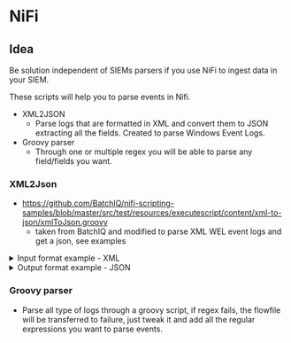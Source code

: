 # NiFi

## Idea
Be solution independent of SIEMs parsers if you use NiFi to ingest data in your SIEM.

These scripts will help you to parse events in Nifi.

- XML2JSON 
	- Parse logs that are formatted in XML and convert them to JSON extracting all the fields. Created to parse Windows Event Logs.
- Groovy parser
	- Through one or multiple regex you will be able to parse any field/fields you want.

### XML2Json 
* https://github.com/BatchIQ/nifi-scripting-samples/blob/master/src/test/resources/executescript/content/xml-to-json/xmlToJson.groovy 
  * taken from BatchIQ and modified to parse XML WEL event logs and get a json, see examples
<details>
 <summary>Input format example - XML</summary>
 <p>
  
  ```groovy
<?xml version="1.0" encoding="UTF-8"?>
<Event xmlns="http://schemas.microsoft.com/win/2004/08/events/event">
  <System>
    <Provider Name="Microsoft-Windows-Security-Auditing" Guid="{54849625-5478-4994-A5BA-3E3B0328C30D}" />
    <EventID>4634</EventID>
    <Version>0</Version>
    <Level>0</Level>
    <Task>12545</Task>
    <Opcode>0</Opcode>
    <Keywords>0x8020000000000000</Keywords>
    <TimeCreated SystemTime="2015-09-09T02:27:57.877205900Z" />
    <EventRecordID>230019</EventRecordID>
    <Correlation />
    <Execution ProcessID="516" ThreadID="832" />
    <Channel>Security</Channel>
    <Computer>DC01.contoso.local</Computer>
    <Security />
  </System>
  <EventData>
		 <Data Name="TargetUserSid">S-1-5-90-1</Data> 
		 <Data Name="TargetUserName">DWM-1</Data> 
		 <Data Name="TargetDomainName">Window Manager</Data> 
		 <Data Name="TargetLogonId">0x1a0992</Data> 
		 <Data Name="LogonType">2</Data> 
  </EventData>
  <RenderingInfo Culture="es-ES">
    <Message>An account was logged off.  This event is generated when a logon session is destroyed. It may be positively correlated with a logon event using the Logon ID value. Logon IDs are only unique between reboots on the same computer.</Message>
    <Level>Information</Level>
    <Task>Logoff</Task>
    <Opcode>Info</Opcode>
    <Channel>Security</Channel>
    <Provider>Microsoft Windows security auditing.</Provider>
    <Keywords>
      <Keyword>Audit Success</Keyword>
    </Keywords>
  </RenderingInfo>
</Event>
  ```
 </details>

<details>
 <summary>Output format example - JSON</summary>
 <p>
  
  ```groovy
{
  "Event": {
    "System": {
      "Provider": {
        "Guid": "{54849625-5478-4994-A5BA-3E3B0328C30D}",
        "Name": "Microsoft-Windows-Security-Auditing"
      },
      "EventID": "4634",
      "Version": "0",
      "Level": "0",
      "Task": "12545",
      "Opcode": "0",
      "Keywords": "0x8020000000000000",
      "TimeCreated": {
        "SystemTime": "2015-09-09T02:27:57.877205900Z"
      },
      "EventRecordID": "230019",
      "Correlation": null,
      "Execution": {
        "ThreadID": "832",
        "ProcessID": "516"
      },
      "Channel": "Security",
      "Computer": "DC01.contoso.local",
      "Security": null
    },
    "EventData": {
      "TargetUserSid": "-1-5-90-1",
      "TargetUserName": "DWM-1",
      "TargetDomainName": "Window Manager",
      "TargetLogonId": "0x1a0992",
      "LogonType": "2"
    },
    "RenderingInfo": {
      "Culture": "es-ES",
      "Message": "An account was logged off.   This event is generated when a logon session is destroyed. It may be positively correlated with a logon event using the Logon ID value. Logon IDs are only unique between reboots on the same computer.",
      "Level": "Information",
      "Task": "Logoff",
      "Opcode": "Info",
      "Channel": "Security",
      "Provider": "Microsoft Windows security auditing.",
      "Keywords": {
        "Keyword": "Audit Success"
      }
    }
  }
}
  ```
</details>

### Groovy parser
* Parse all type of logs through a groovy script, if regex fails, the flowfile will be transferred to failure, just tweak it and add all the regular expressions you want to parse events.


